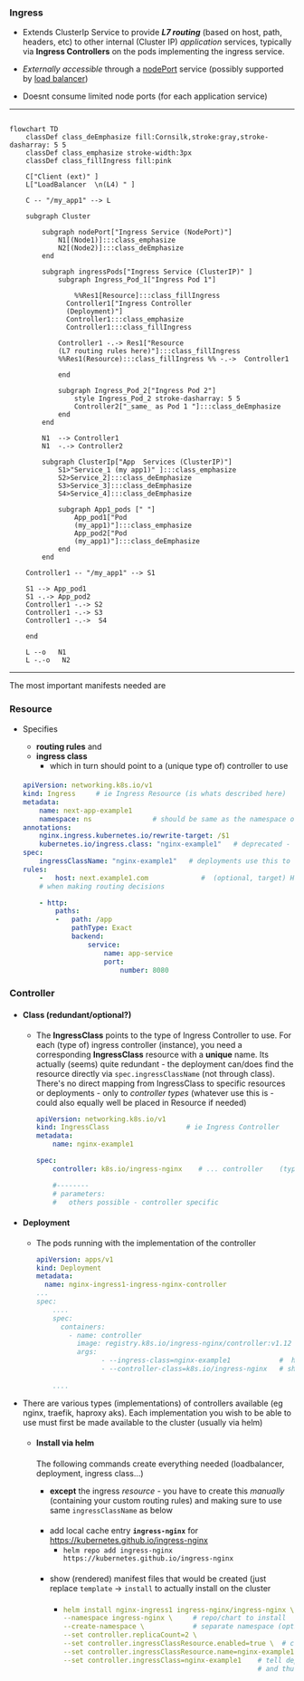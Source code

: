 

### Ingress

- Extends ClusterIp Service to provide ***L7 routing*** (based on host, path, headers, etc)  to other internal (Cluster IP) _application_ services, typically via **Ingress Controllers** on the pods implementing the ingress service.

- _Externally accessible_ through  a [nodePort](../node_port.md) service (possibly supported by [load balancer](../load_balancer.md))


- Doesnt consume limited node ports (for each application service)


--- 
```mermaid

flowchart TD
    classDef class_deEmphasize fill:Cornsilk,stroke:gray,stroke-dasharray: 5 5
    classDef class_emphasize stroke-width:3px
    classDef class_fillIngress fill:pink

    C["Client (ext)" ] 
    L["LoadBalancer  \n(L4) " ] 

    C -- "/my_app1" --> L

    subgraph Cluster

        subgraph nodePort["Ingress Service (NodePort)"]
            N1[(Node1)]:::class_emphasize
            N2[(Node2)]:::class_deEmphasize
        end

        subgraph ingressPods["Ingress Service (ClusterIP)" ]
            subgraph Ingress_Pod_1["Ingress Pod 1"]
              
                %%Res1[Resource]:::class_fillIngress
              Controller1["Ingress Controller
              (Deployment)"]
              Controller1:::class_emphasize
              Controller1:::class_fillIngress
            
            Controller1 -.-> Res1["Resource
            (L7 routing rules here)"]:::class_fillIngress
            %%Res1(Resource):::class_fillIngress %% -.->  Controller1
                
            end

            subgraph Ingress_Pod_2["Ingress Pod 2"]
                style Ingress_Pod_2 stroke-dasharray: 5 5
                Controller2["_same_ as Pod 1 "]:::class_deEmphasize        
            end  
        end

        N1  --> Controller1
        N1  -.-> Controller2
    
        subgraph ClusterIp["App  Services (ClusterIP)"]
            S1>"Service_1 (my app1)" ]:::class_emphasize
            S2>Service_2]:::class_deEmphasize
            S3>Service_3]:::class_deEmphasize
            S4>Service_4]:::class_deEmphasize

            subgraph App1_pods [" "]
                App_pod1["Pod
                (my_app1)"]:::class_emphasize
                App_pod2["Pod
                (my_app1)"]:::class_deEmphasize
            end
        end

    Controller1 -- "/my_app1" --> S1

    S1 --> App_pod1
    S1 -.-> App_pod2
    Controller1 -.-> S2
    Controller1 -.-> S3
    Controller1 -.->  S4

    end

    L --o   N1
    L -.-o   N2

```

---

The most important manifests needed are 

####
### Resource 

- Specifies 
    - **routing rules**  and  
    - **ingress class** 
        - which in turn should point to a (unique type of) controller to use


    ####
    ```yaml
    apiVersion: networking.k8s.io/v1
    kind: Ingress     # ie Ingress Resource (is whats described here)
    metadata:
        name: next-app-example1
        namespace: ns               # should be same as the namespace of the target (application) service (in `rules` below)
    annotations:
        nginx.ingress.kubernetes.io/rewrite-target: /$1
        kubernetes.io/ingress.class: "nginx-example1"   # deprecated - use `spec.ingressClassName` instead
    spec:
        ingressClassName: "nginx-example1"   # deployments use this to see if this is the resource whose (routing) rules the^^y need to use
    rules:
        -   host: next.example1.com             #  (optional, target) Host header from the incoming HTTP request can be compared to this 
        # when making routing decisions

        - http:
            paths:
            -   path: /app
                pathType: Exact
                backend:
                    service:
                        name: app-service
                        port:
                            number: 8080
    ```


### Controller
- #### Class (redundant/optional?)
    -  The **IngressClass** points to the type of Ingress Controller    to use. For each (type of) ingress controller (instance), you need     a corresponding **IngressClass** resource with a **unique** name. Its actually (seems) quite redundant - the deployment can/does find the resource directly via `spec.ingressClassName` (not through class). There's no direct mapping from IngressClass to specific resources or deployments - only to _controller types_ (whatever use this is - could also equally well be placed in Resource if needed)


        ```yaml
        apiVersion: networking.k8s.io/v1
        kind: IngressClass                   # ie Ingress Controller    (is whats described here)
        metadata:
            name: nginx-example1             

        spec:
            controller: k8s.io/ingress-nginx    # ... controller    (type)  to use

            #--------
            # parameters:
            #   others possible - controller specific
        ```

- #### Deployment    
    - The pods running with the implementation of the controller
        ```yaml
        apiVersion: apps/v1
        kind: Deployment
        metadata:
          name: nginx-ingress1-ingress-nginx-controller
        ...
        spec:
            ....
            spec:
              containers:
                - name: controller
                  image: registry.k8s.io/ingress-nginx/controller:v1.12
                  args: 
                        - --ingress-class=nginx-example1            #  how deployment knows which resource to watch (looks for resources with matching `spec.ingressClassName`)
                        - --controller-class=k8s.io/ingress-nginx   # should match spec.controller in class
                                 
            .... 
        ```

- There are various types (implementations) of controllers available (eg nginx, traefik, haproxy aks). Each implementation you wish to be able to use must first be made available to the cluster (usually via helm) 

    - #### Install via helm
        ####
        The following commands create everything needed (loadbalancer, deployment,  ingress class...)
         - **except** the ingress _resource_ - you have to create this _manually_ (containing your custom routing rules) and making sure to use same `ingressClassName` as below


        ####
        - add local cache entry **`ingress-nginx`** for https://kubernetes.github.io/ingress-nginx
            - `helm repo add ingress-nginx https://kubernetes.github.io/ingress-nginx`
            
        

        ####
        - show (rendered) manifest files that would be created
            (just replace `template` -> `install` to actually install on the cluster
            ####
            - 
                ```yaml
                helm install nginx-ingress1 ingress-nginx/ingress-nginx \
                --namespace ingress-nginx \     # repo/chart to install
                --create-namespace \            # separate namespace (optional)
                --set controller.replicaCount=2 \
                --set controller.ingressClassResource.enabled=true \  # create Class resource (kind: **IngressClass**) also 
                --set controller.ingressClassResource.name=nginx-example1 \  # set `ingressClassName` of the Class resource  to this value
                --set controller.ingressClass=nginx-example1    # tell deployment which ingress class to watch - should match `ingressClassName` in Class 
                                                                # and thus what rules to follow

                ```







 